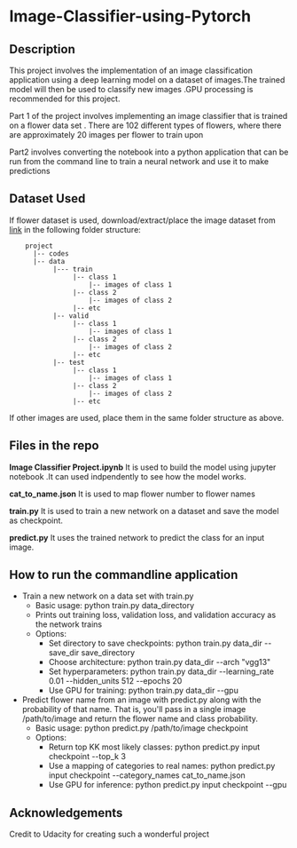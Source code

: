 # Image-Classifier-using-Pytorch

## Description
This project involves the implementation of an image classification application using a deep learning model on a dataset of images.The trained model will then be used to classify new images .GPU processing is recommended for this project.

Part 1 of the project involves implementing an image classifier that is trained on a flower data set . There are 102 different types of flowers, where there are approximately 20 images per flower to train upon

Part2 involves converting the notebook into a python application that can be run from the command line to train a neural network and use it to make predictions

## Dataset Used
If flower dataset is used, download/extract/place the image dataset from [link](http://www.robots.ox.ac.uk/~vgg/data/flowers/102/index.html) in the following folder structure:
        
        project
          |-- codes
          |-- data
               |--- train
                    |-- class 1
                        |-- images of class 1
                    |-- class 2
                        |-- images of class 2
                    |-- etc
               |-- valid
                    |-- class 1
                        |-- images of class 1
                    |-- class 2
                        |-- images of class 2
                    |-- etc
               |-- test
                    |-- class 1
                        |-- images of class 1
                    |-- class 2
                        |-- images of class 2
                    |-- etc
                    
                    
If other images are used, place them in the same folder structure as above.

## Files in the repo
**Image Classifier Project.ipynb** It is used to build the model using jupyter notebook .It can used indpendently to see how the model works.

**cat_to_name.json** It is used to map flower number to flower names

**train.py** It is used to train a new network on a dataset and save the model as checkpoint.

**predict.py** It uses the trained network to predict the class for an input image.

## How to run the commandline application
- Train a new network on a data set with train.py
  - Basic usage: python train.py data_directory
  - Prints out training loss, validation loss, and validation accuracy as the network trains
  - Options:
       - Set directory to save checkpoints: python train.py data_dir --save_dir save_directory
       - Choose architecture: python train.py data_dir --arch "vgg13"
       - Set hyperparameters: python train.py data_dir --learning_rate 0.01 --hidden_units 512 --epochs 20
       - Use GPU for training: python train.py data_dir --gpu
- Predict flower name from an image with predict.py along with the probability of that name. That is, you'll pass in a single image /path/to/image and return the flower name and class probability.
  - Basic usage: python predict.py /path/to/image checkpoint
  - Options:
      - Return top KK most likely classes: python predict.py input checkpoint --top_k 3
      - Use a mapping of categories to real names: python predict.py input checkpoint --category_names cat_to_name.json
      - Use GPU for inference: python predict.py input checkpoint --gpu
           
           
## Acknowledgements
Credit to Udacity for creating such a wonderful project
